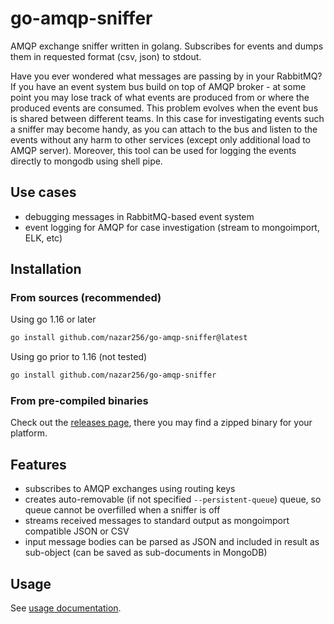 go-amqp-sniffer
===============
AMQP exchange sniffer written in golang. Subscribes for events and dumps them in requested format (csv, json) to stdout.

Have you ever wondered what messages are passing by in your RabbitMQ?
If you have an event system bus build on top of AMQP broker - 
at some point you may lose track of what events are produced from or where the produced events are consumed.
This problem evolves when the event bus is shared between different teams.
In this case for investigating events such a sniffer may become handy, as you can attach to the bus and listen to the events
without any harm to other services (except only additional load to AMQP server).
Moreover, this tool can be used for logging the events directly to mongodb using shell pipe.

Use cases
---------
* debugging messages in RabbitMQ-based event system
* event logging for AMQP for case investigation (stream to mongoimport, ELK, etc)

Installation
------------

### From sources (recommended)

Using go 1.16 or later
```bash
go install github.com/nazar256/go-amqp-sniffer@latest
```

Using go prior to 1.16 (not tested)
```bash
go install github.com/nazar256/go-amqp-sniffer
```

### From pre-compiled binaries

Check out the [releases page](https://github.com/nazar256/go-amqp-sniffer/releases), 
there you may find a zipped binary for your platform.

Features
--------
* subscribes to AMQP exchanges using routing keys
* creates auto-removable (if not specified `--persistent-queue`) queue, so queue cannot be overfilled when a sniffer is off
* streams received messages to standard output as mongoimport compatible JSON or CSV
* input message bodies can be parsed as JSON and included in result as sub-object (can be saved as sub-documents in MongoDB)

Usage
-----
See [usage documentation](doc/go-amqp-sniffer.md).
